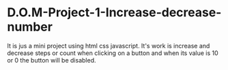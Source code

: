 # D.O.M-Project-1-Increase-decrease-number
It is jus a mini project using html css javascript.
It's work is increase and decrease steps or count when clicking on a button and when its value is 10 or 0 the button will be disabled.
